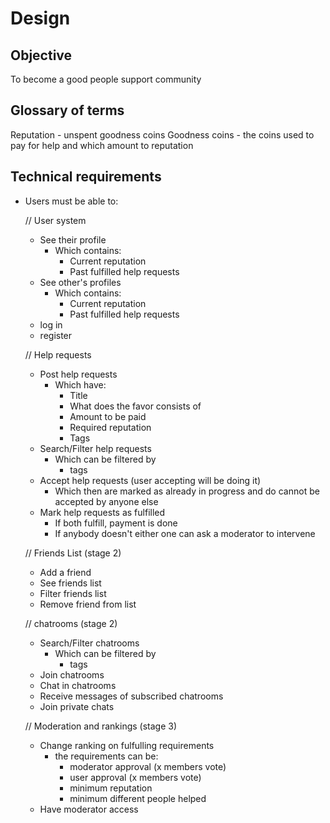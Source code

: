 # Design

## Objective
To become a good people support community

## Glossary of terms
Reputation - unspent goodness coins
Goodness coins - the coins used to pay for help and which amount to reputation

## Technical requirements
- Users must be able to:

  // User system
  - See their profile
    - Which contains:
      - Current reputation 
      - Past fulfilled help requests
  - See other's profiles
    - Which contains:
      - Current reputation 
      - Past fulfilled help requests
  - log in
  - register 

  // Help requests
  - Post help requests
    - Which have:
      - Title
      - What does the favor consists of
      - Amount to be paid
      - Required reputation
      - Tags
  - Search/Filter help requests
    - Which can be filtered by
      - tags
  - Accept help requests (user accepting will be doing it)
    - Which then are marked as already in progress and do cannot be accepted by anyone else
  - Mark help requests as fulfilled
    - If both fulfill, payment is done
    - If anybody doesn't either one can ask a moderator to intervene

  // Friends List (stage 2)
  - Add a friend
  - See friends list
  - Filter friends list
  - Remove friend from list

  // chatrooms (stage 2)
  - Search/Filter chatrooms
    - Which can be filtered by
      - tags
  - Join chatrooms
  - Chat in chatrooms
  - Receive messages of subscribed chatrooms
  - Join private chats

  // Moderation and rankings (stage 3)
  - Change ranking on fulfulling requirements
    - the requirements can be:
      - moderator approval (x members vote)
      - user approval (x members vote)
      - minimum reputation
      - minimum different people helped
  - Have moderator access
